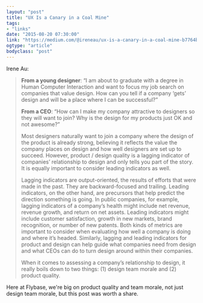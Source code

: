 ```yaml
---
layout: "post"
title: "UX Is a Canary in a Coal Mine"
tags: 
- "links"
date: "2015-08-20 07:30:00"
link: "https://medium.com/@ireneau/ux-is-a-canary-in-a-coal-mine-b7764b77f371"
ogtype: "article"
bodyclass: "post"
---
```


Irene Au:

> **From a young designer**: “I am about to graduate with a degree in Human Computer Interaction and want to focus my job search on companies that value design. How can you tell if a company ‘gets’ design and will be a place where I can be successful?”
> 
> **From a CEO**: “How can I make my company attractive to designers so they will want to join? Why is the design for my products just OK and not awesome?”
> 
> Most designers naturally want to join a company where the design of the product is already strong, believing it reflects the value the company places on design and how well designers are set up to succeed. However, product / design quality is a lagging indicator of companies’ relationship to design and only tells you part of the story. It is equally important to consider leading indicators as well.
> 
> Lagging indicators are output-oriented, the results of efforts that were made in the past. They are backward-focused and trailing. Leading indicators, on the other hand, are precursors that help predict the direction something is going. In public companies, for example, lagging indicators of a company’s health might include net revenue, revenue growth, and return on net assets. Leading indicators might include customer satisfaction, growth in new markets, brand recognition, or number of new patents. Both kinds of metrics are important to consider when evaluating how well a company is doing and where it’s headed. Similarly, lagging and leading indicators for product and design can help guide what companies need from design and what CEOs can do to turn design around within their companies.
> 
> When it comes to assessing a company’s relationship to design, it really boils down to two things: (1) design team morale and (2) product quality.

Here at Flybase, we're big on product quality and team morale, not just design team morale, but this post was worth a share.